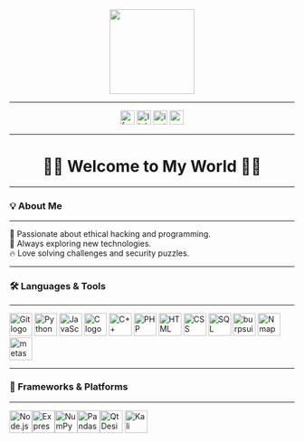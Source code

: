 <div align="center"><img height="150" src="https://media.giphy.com/media/M9gbBd9nbDrOTu1Mqx/giphy.gif"  /></div>

---

<div align="center">
  <a href="https://www.facebook.com/oussama.benali.1656/"><img src="https://img.shields.io/static/v1?message=Facebook&logo=facebook&label=&color=1877F2&logoColor=white&labelColor=&style=for-the-badge" height="25" alt="facebook logo" /></a>
  <a href="https://www.linkedin.com/in/oussama-benali-ob/"><img src="https://img.shields.io/static/v1?message=LinkedIn&logo=linkedin&label=&color=0077B5&logoColor=white&labelColor=&style=for-the-badge" height="25" alt="linkedin logo" /></a>
  <a href="https://www.instagram.com/oussama.benali.oussal/"><img src="https://img.shields.io/static/v1?message=Instagram&logo=instagram&label=&color=E4405F&logoColor=white&labelColor=&style=for-the-badge" height="25" alt="instagram logo" /></a>
  <a href="http://oussamabenalitn.great-site.net/oussama%20%20benali.html"><img src="https://img.shields.io/static/v1?message=Website&logo=internet-explorer&label=&color=000000&logoColor=white&labelColor=&style=for-the-badge" height="25" alt="website logo" /></a>
</div>

---

<h1 align="center">👨‍💻 Welcome to My World 👨‍💻</h1>

---

<h3 align="left">💡 About Me</h3>

---

<p align="left">
  🚀 Passionate about ethical hacking and programming.<br>
  🎯 Always exploring new technologies.<br>
  🔥 Love solving challenges and security puzzles.<br>
</p>

---

<h3 align="left">🛠 Languages & Tools</h3>

---

<div align="left">
  <img src="https://cdn.jsdelivr.net/gh/devicons/devicon/icons/git/git-original.svg" height="40" alt="Git logo" />
  <img src="https://cdn.jsdelivr.net/gh/devicons/devicon/icons/python/python-original.svg" height="40" alt="Python logo" />
  <img src="https://cdn.jsdelivr.net/gh/devicons/devicon/icons/javascript/javascript-original.svg" height="40" alt="JavaScript logo" />
  <img src="https://cdn.jsdelivr.net/gh/devicons/devicon/icons/c/c-original.svg" height="40" alt="C logo" />
  <img src="https://cdn.jsdelivr.net/gh/devicons/devicon/icons/cplusplus/cplusplus-original.svg" height="40" alt="C++ logo" />
  <img src="https://cdn.jsdelivr.net/gh/devicons/devicon/icons/php/php-original.svg" height="40" alt="PHP logo" />
  <img src="https://cdn.jsdelivr.net/gh/devicons/devicon/icons/html5/html5-original.svg" height="40" alt="HTML logo" />
  <img src="https://cdn.jsdelivr.net/gh/devicons/devicon/icons/css3/css3-original.svg" height="40" alt="CSS logo" />
  <img src="https://cdn.jsdelivr.net/gh/devicons/devicon/icons/mysql/mysql-original.svg" height="40" alt="SQL logo" />
  <img src="https://www.kali.org/images/tool-logo-burp.sv" height="40" alt="burpsuite logo" />
  <img src="https://www.kali.org/images/tool-logo-nmap.svg" height="40" alt="Nmap logo" />
  <img src="https://www.kali.org/images/tool-logo-metasploit.svg" height="40" alt="metasploit logo" />

</div>

---

<h3 align="left">🚀 Frameworks & Platforms</h3>

---

<div align="left"><img src="https://cdn.jsdelivr.net/gh/devicons/devicon/icons/nodejs/nodejs-original.svg" height="40" alt="Node.js logo" /><img src="https://cdn.jsdelivr.net/gh/devicons/devicon/icons/express/express-original.svg" height="40" alt="Express.js logo" /><img src="https://cdn.jsdelivr.net/gh/devicons/devicon/icons/numpy/numpy-original.svg" height="40" alt="NumPy logo" /><img src="https://cdn.jsdelivr.net/gh/devicons/devicon/icons/pandas/pandas-original.svg" height="40" alt="Pandas logo" /><img src="https://cdn.jsdelivr.net/gh/devicons/devicon/icons/qt/qt-original.svg" height="40" alt="Qt Designer logo" />
<img src="https://www.kali.org/images/kali-logo.svg" height="40" alt="Kali Linux logo" />
</div>


